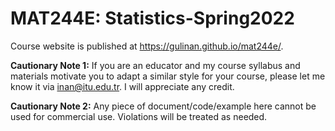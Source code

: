 
# MAT244E: Statistics-Spring2022

Course website is published at https://gulinan.github.io/mat244e/.


**Cautionary Note 1:** If you are an educator and my course syllabus and materials motivate you to adapt a similar style for your course, please let me know it via inan@itu.edu.tr. I will appreciate any credit.

**Cautionary Note 2:** Any piece of document/code/example here cannot be used for commercial use. Violations will be treated as needed.
